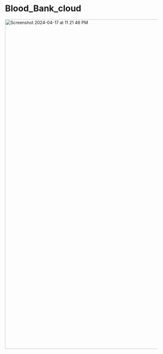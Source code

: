 # Blood_Bank_cloud




<img width="1086" alt="Screenshot 2024-04-17 at 11 21 46 PM" src="https://github.com/abhijit2712/Blood_Bank_cloud/assets/74667882/da18fda5-a69c-4179-927e-e9cfa0f7b8a1">
